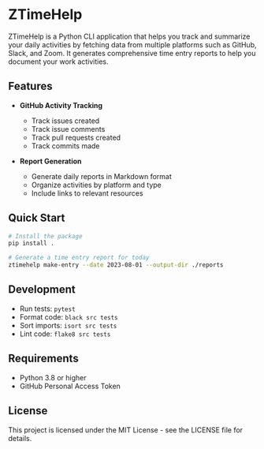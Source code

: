 # ZTimeHelp

ZTimeHelp is a Python CLI application that helps you track and summarize your daily activities by fetching data from multiple platforms such as GitHub, Slack, and Zoom. It generates comprehensive time entry reports to help you document your work activities.

## Features

- **GitHub Activity Tracking**
  - Track issues created
  - Track issue comments
  - Track pull requests created
  - Track commits made


- **Report Generation**
  - Generate daily reports in Markdown format
  - Organize activities by platform and type
  - Include links to relevant resources

## Quick Start

```bash
# Install the package
pip install .

# Generate a time entry report for today
ztimehelp make-entry --date 2023-08-01 --output-dir ./reports
```

## Development

- Run tests: `pytest`
- Format code: `black src tests`
- Sort imports: `isort src tests`
- Lint code: `flake8 src tests`

## Requirements

- Python 3.8 or higher
- GitHub Personal Access Token

## License

This project is licensed under the MIT License - see the LICENSE file for details.
